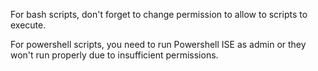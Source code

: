 For bash scripts, don't forget to change permission to allow to scripts to execute.

For powershell scripts, you need to run Powershell ISE as admin or they won't run properly due to insufficient permissions.

